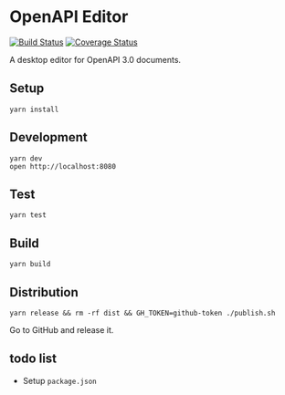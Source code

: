 # OpenAPI Editor

[![Build Status](https://travis-ci.org/tylerlong/OpenAPI-Editor.svg?branch=master)](https://travis-ci.org/tylerlong/OpenAPI-Editor)
[![Coverage Status](https://coveralls.io/repos/github/tylerlong/OpenAPI-Editor/badge.svg?branch=master)](https://coveralls.io/github/tylerlong/OpenAPI-Editor?branch=master)

A desktop editor for OpenAPI 3.0 documents.


## Setup

```
yarn install
```


## Development

```
yarn dev
open http://localhost:8080
```


## Test

```
yarn test
```


## Build

```
yarn build
```

## Distribution

```
yarn release && rm -rf dist && GH_TOKEN=github-token ./publish.sh
```

Go to GitHub and release it.


## todo list

- Setup `package.json`
